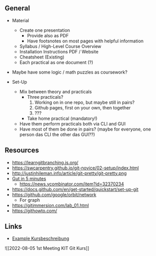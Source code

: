 ## General

- Material
	- Create one presentation
		- Provide also as PDF
		- Have footsnotes on most pages with helpful information
	- Syllabus / High-Level Course Overview
	- Installation Instructions PDF / Website
	- Cheatsheet (Existing)
	- Each practical as one document (?)

- Maybe have some logic / math puzzles as coursework?

- Set-Up
	- Mix between theory and practicals
		- Three practicals?
			1. Working on in one repo, but maybe still in pairs?
			2. Github pages, first on your own, then together
			3. ???
		- Take home practical (mandatory!)
	- Have them perform practicals both via CLI and GUI
	- Have most of them be done in pairs? (maybe for everyone, one person das CLI the other das GUI??)

## Resources
- https://learngitbranching.js.org/
- https://swcarpentry.github.io/git-novice/02-setup/index.html
- http://justinhileman.info/article/git-pretty/git-pretty.png
- [Gut in 5 minutes](https://www.garyrobinson.net/2014/10/git-in-two-minutes-for-a-solo-developer.html)
	- https://news.ycombinator.com/item?id=32370234
- https://docs.github.com/en/get-started/quickstart/set-up-git
- https://github.com/google/orbit/network
	- For graph
- https://gitimmersion.com/lab_01.html
- https://githowto.com/

## Links
- [Example Kursbeschreibung](https://studium.hoc.kit.edu/index.php/veranstaltungsdetailssp3/?id=1ca5ee62-22a7-4753-86c7-3d38d6368417)

![[2022-08-05 1st Meeting KIT Git Kurs]]